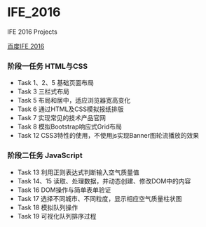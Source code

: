 # IFE_2016
IFE 2016 Projects

[百度IFE 2016](http://ife.baidu.com/2016/task/all)

### 阶段一任务 HTML与CSS
* Task 1、2、5 基础页面布局
* Task 3 三栏式布局
* Task 5 布局和居中，适应浏览器宽高变化
* Task 6 通过HTML及CSS模拟报纸排版
* Task 7 实现常见的技术产品官网
* Task 8 模拟Bootstrap响应式Grid布局
* Task 12 CSS3特性的使用，不使用js实现Banner图轮流播放的效果

### 阶段二任务 JavaScript
* Task 13 利用正则表达式判断输入空气质量值
* Task 14、15 读取、处理数据，并动态创建、修改DOM中的内容
* Task 16 DOM操作与简单表单验证
* Task 17 选择不同城市、不同粒度，显示相应空气质量柱状图
* Task 18 模拟队列操作
* Task 19 可视化队列排序过程